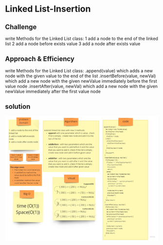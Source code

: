 
# Linked List-Insertion

## Challenge
 write Methods for the Linked List class:
1 add a node to the end of the linked list
2 add a node before exists value
3 add a node after exists value

## Approach & Efficiency
 write Methods for the Linked List class:
.append(value) which adds a new node with the given value to the end of the list
.insertBefore(value, newVal) which add a new node with the given newValue immediately before the first value node
.insertAfter(value, newVal) which add a new node with the given newValue immediately after the first value node

## solution
![image](../assets/insertion.jpg)
